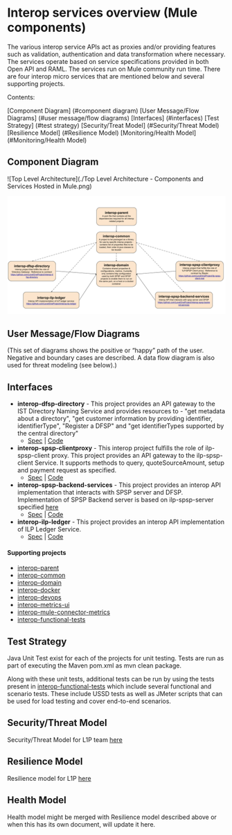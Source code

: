 # Interop services overview (Mule components)

The various interop service APIs act as proxies and/or providing features such as validation, authentication and data transformation where necessary. The services operate based on service specifications provided in both Open API and RAML. The services run on Mule community run time. There are four interop micro services that are mentioned below and several supporting projects.

Contents:

[Component Diagram] (#component diagram)
[User Message/Flow Diagrams] (#user message/flow diagrams)
[Interfaces] (#interfaces)
[Test Strategy] (#test strategy)
[Security/Treat Model] (#Security/Threat Model)
[Resilience Model] (#Resilience Model)
[Monitoring/Health Model] (#Monitoring/Health Model)

## Component Diagram

![Top Level Architecture](./Top Level Architecture - Components and Services Hosted in Mule.png)

![Overview of mule services](./Interop_projects_overview.png)

## User Message/Flow Diagrams

(This set of diagrams shows the positive or “happy” path of the user. Negative and boundary cases are described. A data flow diagram is also used for threat modeling (see below).)

## Interfaces
- **interop-dfsp-directory** - This project provides an API gateway to the IST Directory Naming Service and provides resources to - "get metadata about a directory", "get customer information by providing identifier, identifierType", "Register a DFSP" and "get identifierTypes supported by the central directory"
    - [Spec](https://github.com/LevelOneProject/interop-dfsp-directory/blob/master/README.md) | [Code](https://github.com/LevelOneProject/interop-dfsp-directory)
- **interop-spsp-clientproxy** - This interop project fulfills the role of ilp-spsp-client proxy. This project provides an API gateway to the ilp-spsp-client Service. It supports methods to query, quoteSourceAmount, setup and payment request as specified.
    - [Spec](https://github.com/LevelOneProject/interop-spsp-clientproxy/blob/master/README.md) | [Code](https://github.com/LevelOneProject/interop-spsp-clientproxy)
- **interop-spsp-backend-services** - This project provides an interop API implementation that interacts with SPSP server and DFSP. Implementation of SPSP Backend server is based on ilp-spsp-server specified [here](https://github.com/LevelOneProject/ilp-spsp-server)
    - [Spec](https://github.com/LevelOneProject/interop-spsp-backend-services/blob/master/README.md) | [Code](https://github.com/LevelOneProject/interop-spsp-backend-services)
- **interop-ilp-ledger** - This project provides an interop API implementation of ILP Ledger Service.
    - [Spec](https://github.com/LevelOneProject/interop-ilp-ledger/blob/master/README.md) | [Code](https://github.com/LevelOneProject/interop-ilp-ledger)

#### Supporting projects
* [interop-parent](https://github.com/LevelOneProject/interop-parent)
* [interop-common](https://github.com/LevelOneProject/interop-common)
* [interop-domain](https://github.com/LevelOneProject/interop-domain)
* [interop-docker](https://github.com/LevelOneProject/interop-docker)
* [interop-devops](https://github.com/LevelOneProject/interop-devops)
* [interop-metrics-ui](https://github.com/LevelOneProject/interop-metrics-ui)
* [interop-mule-connector-metrics](https://github.com/LevelOneProject/interop-mule-connector-metrics)
* [interop-functional-tests](https://github.com/LevelOneProject/interop-functional-tests)

## Test Strategy

Java Unit Test exist for each of the projects for unit testing. Tests are run as part of executing the Maven pom.xml as mvn clean package.

Along with these unit tests, additional tests can be run by using the tests present in [interop-functional-tests](https://github.com/LevelOneProject/interop-functional-tests) which include several functional and scenario tests. These include USSD tests as well as JMeter scripts that can be used for load testing and cover end-to-end scenarios.

## Security/Threat Model

Security/Threat Model for L1P team [here](https://www.dropbox.com/home/Level%20One%20OSS%20Team%20Share/Discussion%20Docs?preview=ThreatModel_LevelOneProject.docx)

## Resilience Model

Resilience model for L1P [here](https://www.dropbox.com/home/Level%20One%20OSS%20Team%20Share/Discussion%20Docs/Non%20Functional%20Requirements?preview=rmaworkbook+with+Fixes.xlsx)

## Health Model

Health model might be merged with Resilience model described above or when this has its own document, will update it here.